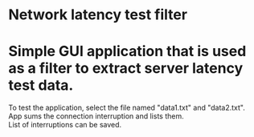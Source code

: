 # Network latency test filter
 
# Simple GUI application that is used as a filter to extract server latency test data.

To test the application, select the file named "data1.txt" and "data2.txt".<br>
App sums the connection interruption and lists them.<br>
List of interruptions can be saved.

